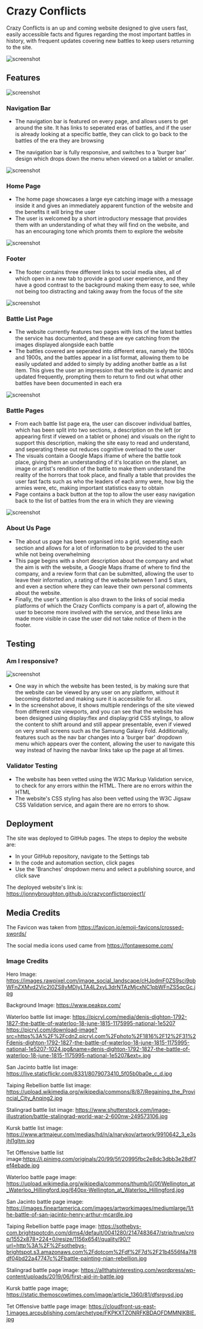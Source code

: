 # Crazy Conflicts
Crazy Conflicts is an up and coming website designed to give users fast, easily accessible facts and figures regarding the most important battles in history, with frequent updates covering new battles to keep users returning to the site.

![screenshot](assets/readme-screenshots/amiresponsivess.png)

## Features

![screenshot](assets/readme-screenshots/navigationbar.png)
### Navigation Bar
- The navigation bar is featured on every page, and allows users to get around the site. It has links to seperated eras of battles, and if the user is already looking at a specific battle, they can click to go back to the battles of the era they are browsing

- The navigation bar is fully responsive, and switches to a 'burger bar' design which drops down the menu when viewed on a tablet or smaller.

![screenshot](assets/readme-screenshots/homepage.png)
### Home Page
- The home page showcases a large eye catching image with a message inside it and gives an immediately apparent function of the website and the benefits it will bring the user
- The user is welcomed by a short introductory message that provides them with an understanding of what they will find on the website, and has an encouraging tone which promts them to explore the website

![screenshot](assets/readme-screenshots/footer.png)
### Footer
- The footer contains three different links to social media sites, all of which open in a new tab to provide a good user experience, and they have a good contrast to the background making them easy to see, while not being too distracting and taking away from the focus of the site

![screenshot](assets/readme-screenshots/battlelist.png)
### Battle List Page
- The website currently features two pages with lists of the latest battles the service has documented, and these are eye catching from the images displayed alongside each battle
- The battles covered are seperated into different eras, namely the 1800s and 1900s, and the battles appear in a list format, allowing them to be easily updated and added to simply by adding another battle as a list item. This gives the user an impression that the website is dynamic and updated frequently, prompting them to return to find out what other battles have been documented in each era

![screenshot](assets/readme-screenshots/battlepage.png)
### Battle Pages
- From each battle list page era, the user can discover individual battles, which has been split into two sections, a description on the left (or appearing first if viewed on a tablet or phone) and visuals on the right to support this description, making the site easy to read and understand, and seperating these out reduces cognitive overload to the user
- The visuals contain a Google Maps iframe of where the battle took place, giving them an understanding of it's location on the planet, an image or artist's rendition of the battle to make them understand the reality of the horrors that took place, and finally a table that provides the user fast facts such as who the leaders of each army were, how big the armies were, etc, making important statistics easy to obtain
- Page contains a back button at the top to allow the user easy navigation back to the list of battles from the era in which they are viewing

![screenshot](assets/readme-screenshots/aboutusscreenshot.png)
### About Us Page
- The about us page has been organised into a grid, seperating each section and allows for a lot of information to be provided to the user while not being overwhelming
- This page begins with a short description about the company and what the aim is with the website, a Google Maps iframe of where to find the company, and a review form that can be submitted, allowing the user to leave their information, a rating of the website between 1 and 5 stars, and even a section where they can leave their own personal comments about the website. 
- Finally, the user's attention is also drawn to the links of social media platforms of which the Crazy Conflicts company is a part of, allowing the user to become more involved with the service, and these links are made more visible in case the user did not take notice of them in the footer.

## Testing

### Am I responsive?
![screenshot](assets/readme-screenshots/amiresponsivess.png)
- One way in which the website has been tested, is by making sure that the website can be viewed by any user on any platform, without it becoming distorted and making sure it is accessible for all. 
- In the screenshot above, it shows multiple renderings of the site viewed from different size viewports, and you can see that the website has been designed using display:flex and display:grid CSS stylings, to allow the content to shift around and still appear presentable, even if viewed on very small screens such as the Samsung Galaxy Fold. Additionally, features such as the nav bar changes into a 'burger bar' dropdown menu which appears over the content, allowing the user to navigate this way instead of having the navbar links take up the page at all times.
### Validator Testing
- The website has been vetted using the W3C Markup Validation service, to check for any errors within the HTML. There are no errors within the HTML
- The website's CSS styling has also been vetted using the W3C Jigsaw CSS Validation service, and again there are no errors to show.
## Deployment 
The site was deployed to GitHub pages. The steps to deploy the website are:
- In your GitHub repository, navigate to the Settings tab
- In the code and automation section, click pages
- Use the 'Branches' dropdown menu and select a publishing source, and click save

The deployed website's link is: https://jonnybroughton.github.io/crazyconflictsproject1/

## Media Credits
The Favicon was taken from https://favicon.io/emoji-favicons/crossed-swords/

The social media icons used came from https://fontawesome.com/

### Image Credits
Hero Image: https://images.rawpixel.com/image_social_landscape/cHJpdmF0ZS9sci9pbWFnZXMvd2Vic2l0ZS8yMDIyLTA4L2xyL3drNTAzMjcxNC1pbWFnZS5qcGc.jpg

Background Image: https://www.peakpx.com/

Waterloo battle list image: https://picryl.com/media/denis-dighton-1792-1827-the-battle-of-waterloo-18-june-1815-1175995-national-1e5207
https://picryl.com/download-image?src=https%3A%2F%2Fcdn2.picryl.com%2Fphoto%2F1816%2F12%2F31%2Fdenis-dighton-1792-1827-the-battle-of-waterloo-18-june-1815-1175995-national-1e5207-1024.jpg&name=denis-dighton-1792-1827-the-battle-of-waterloo-18-june-1815-1175995-national-1e5207&ext=.jpg

San Jacinto battle list image: https://live.staticflickr.com/8331/8079073410_5f05b0ba0e_c_d.jpg

Taiping Rebellion battle list image: https://upload.wikimedia.org/wikipedia/commons/8/87/Regaining_the_Provincial_City_Anqing2.jpg

Stalingrad battle list image: https://www.shutterstock.com/image-illustration/battle-stalingrad-world-war-2-600nw-249573106.jpg

Kursk battle list image: https://www.artmajeur.com/medias/hd/n/a/narykov/artwork/9910642_3_e3sjhl1gltm.jpg

Tet Offensive battle list image:https://i.pinimg.com/originals/20/99/5f/20995fbc2e8dc3dbb3e28df7ef4ebade.jpg

Waterloo battle page image: https://upload.wikimedia.org/wikipedia/commons/thumb/0/0f/Wellington_at_Waterloo_Hillingford.jpg/640px-Wellington_at_Waterloo_Hillingford.jpg

San Jacinto battle page image: https://images.fineartamerica.com/images/artworkimages/mediumlarge/1/the-battle-of-san-jacinto-henry-arthur-mcardle.jpg

Taiping Rebellion battle page image: https://sothebys-com.brightspotcdn.com/dims4/default/0041280/2147483647/strip/true/crop/1552x878+224+0/resize/1156x654!/quality/90/?url=http%3A%2F%2Fsothebys-brightspot.s3.amazonaws.com%2Fdotcom%2Fdf%2F7d%2F21b4556f4a7f8df04bd22a47747c%2Fbattle-painting-nian-rebellion.jpg

Stalingrad battle page image: https://allthatsinteresting.com/wordpress/wp-content/uploads/2019/06/first-aid-in-battle.jpg

Kursk battle page image; https://static.themoscowtimes.com/image/article_1360/81/dfsrgvsd.jpg

Tet Offensive battle page image: https://cloudfront-us-east-1.images.arcpublishing.com/archetype/FKPKXTZONRFKBDAOFDMMNIKBIE.jpg